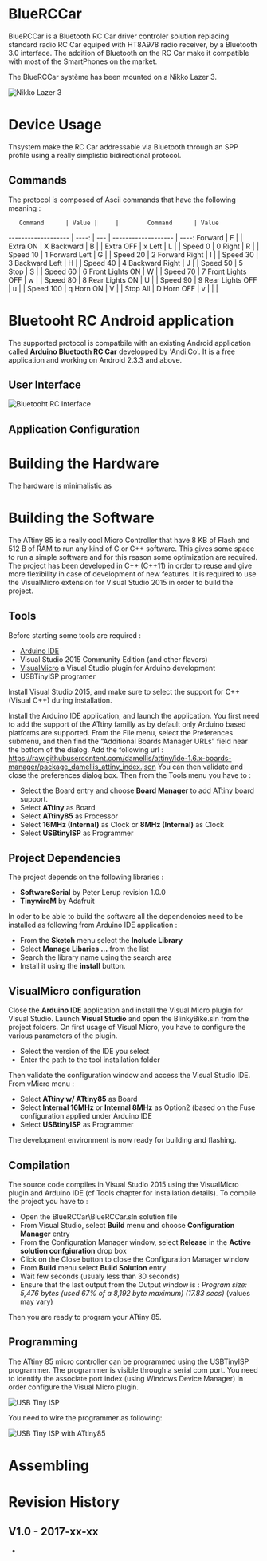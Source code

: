 # BlueRCCar
BlueRCCar is a Bluetooth RC Car driver controler solution replacing standard radio RC Car equiped with HT8A978 radio receiver, by a Bluetooth 3.0 interface. 
The addition of Bluetooth on the RC Car make it compatible with most of the SmartPhones on the market.

The BlueRCCar système has been mounted on a Nikko Lazer 3.

![Nikko Lazer 3](/Pictures/NikkoLazer3.jpg "Nikko Lazer 3")

# Device Usage
Thsystem make the RC Car addressable via Bluetooth through an SPP profile using a really simplistic bidirectional protocol.

## Commands
The protocol is composed of Ascii commands that have the following meaning :

       Command      | Value |     |        Command      | Value 
------------------- | ----: | --- | ------------------- | ----:
Forward             | F     |     | Extra ON            | X
Backward            | B     |     | Extra OFF           | x
Left                | L     |     | Speed 0             | 0
Right               | R     |     | Speed 10            | 1
Forward Left        | G     |     | Speed 20            | 2
Forward Right       | I     |     | Speed 30            | 3
Backward Left       | H     |     | Speed 40            | 4
Backward Right      | J     |     | Speed 50            | 5
Stop                | S     |     | Speed 60            | 6
Front Lights ON     | W     |     | Speed 70            | 7
Front Lights OFF    | w     |     | Speed 80            | 8
Rear Lights ON      | U     |     | Speed 90            | 9
Rear Lights OFF     | u     |     | Speed 100           | q
Horn ON             | V     |     | Stop All            | D
Horn OFF            | v     |     |                     | 

# Bluetooht RC Android application
The supported protocol is compatbile with an existing Android application called **Arduino Bluetooth RC Car** developped by 'Andi.Co'. It is a free application and working on Android 2.3.3 and above.

## User Interface
![Bluetooht RC Interface](/Pictures/BluetoothRCAppInterface.png "Bluetooth RC Interface")


## Application Configuration


# Building the Hardware
The hardware is minimalistic as

# Building the Software
The ATtiny 85 is a really cool Micro Controller that have 8 KB of Flash and 512 B of RAM to run any kind of C or C++ software. This gives some space to run a simple software and for this reason some optimization are required.
The project has been developed in C++ (C++11) in order to reuse and give more flexibility in case of development of new features. It is required to use the VisualMicro extension for Visual Studio 2015 in order to build the project.

## Tools
Before starting some tools are required :

* [Arduino IDE](https://www.arduino.cc/en/Main/Software)
* Visual Studio 2015 Community Edition (and other flavors)
* [VisualMicro](http://www.visualmicro.com/) a Visual Studio plugin for Arduino development
* USBTinyISP programer

Install Visual Studio 2015, and make sure to select the support for C++ (Visual C++) during installation.

Install the Arduino IDE application, and launch the application. You first need to add the support of the ATtiny familly as by default only Arduino based platforms are supported. From the File menu, select the Preferences submenu, and then find the “Additional Boards Manager URLs” field near the bottom of the dialog. Add the following url : https://raw.githubusercontent.com/damellis/attiny/ide-1.6.x-boards-manager/package_damellis_attiny_index.json
You can then validate and close the preferences dialog box. Then from the Tools menu you have to :

* Select the Board entry and choose **Board Manager** to add ATtiny board support.
* Select **ATtiny** as Board
* Select **ATtiny85** as Processor
* Select **16MHz (Internal)** as Clock or **8MHz (Internal)** as Clock
* Select **USBtinyISP** as Programmer

## Project Dependencies
The project depends on the following libraries :

* **SoftwareSerial** by Peter Lerup revision 1.0.0
* **TinywireM** by Adafruit

In oder to be able to build the software all the dependencies need to be installed as following from Arduino IDE application :
* From the **Sketch** menu select the **Include Library**
* Select **Manage Libaries ...** from the list
* Search the library name using the search area 
* Install it using the **install** button.

## VisualMicro configuration

Close the **Arduino IDE** application and install the Visual Micro plugin for Visual Studio.
Launch **Visual Studio** and open the BlinkyBike.sln from the project folders.
On first usage of Visual Micro, you have to configure the various parameters of the plugin.

* Select the version of the IDE you select
* Enter the path to the tool installation folder

Then validate the configuration window and access the Visual Studio IDE. From vMicro menu :

* Select **ATtiny w/ ATtiny85** as Board
* Select **Internal 16MHz** or **Internal 8MHz** as Option2 (based on the Fuse configuration applied under Arduino IDE
* Select **USBtinyISP** as Programmer

The development environment is now ready for building and flashing.

## Compilation
The source code compiles in Visual Studio 2015 using the VisualMicro plugin and Arduino IDE (cf Tools chapter for installation details).
To compile the project you have to :

* Open the BlueRCCar\BlueRCCar.sln solution file
* From Visual Studio, select **Build** menu and choose **Configuration Manager** entry
* From the Configuration Manager window, select **Release** in the **Active solution confgiuration** drop box
* Click on the Close button to close the Configuration Manager window
* From **Build** menu select **Build Solution** entry
* Wait few seconds (usualy less than 30 seconds)
* Ensure that the last output from the Output window is : *Program size: 5,476 bytes (used 67% of a 8,192 byte maximum) (17.83 secs)* (values may vary)

Then you are ready to program your ATtiny 85.

## Programming
The ATtiny 85 micro controller can be programmed using the USBTinyISP programmer. The programmer is visible through a serial com port. You need to identify the associate port index (using Windows Device Manager) in order configure the Visual Micro plugin. 

![USB Tiny ISP](/Pictures/USBtinyISP.jpg "USB Tiny ISP")

You need to wire the programmer as following:

![USB Tiny ISP with ATtiny85](/Pictures/USBtinyISP_attiny85_connection.png "USB Tiny ISP with ATtiny85")

# Assembling


# Revision History
## V1.0 - 2017-xx-xx
* 

